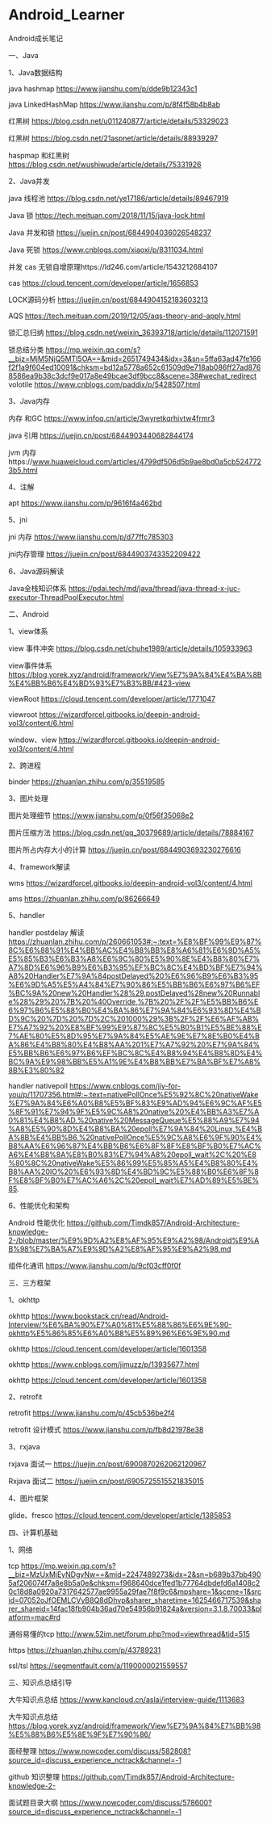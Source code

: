 # Android_Learner
Android成长笔记

一、Java

1、Java数据结构

java hashmap https://www.jianshu.com/p/dde9b12343c1

java LinkedHashMap https://www.jianshu.com/p/8f4f58b4b8ab

红黑树 https://blog.csdn.net/u011240877/article/details/53329023

红黑树 https://blog.csdn.net/21aspnet/article/details/88939297

haspmap 和红黑树 https://blog.csdn.net/wushiwude/article/details/75331926

2、Java并发

java 线程池  https://blog.csdn.net/ye17186/article/details/89467919

Java 锁 https://tech.meituan.com/2018/11/15/java-lock.html

Java 并发和锁 https://juejin.cn/post/6844904036026548237

Java 死锁 https://www.cnblogs.com/xiaoxi/p/8311034.html

并发 cas 无锁自增原理https://ld246.com/article/1543212684107

cas https://cloud.tencent.com/developer/article/1656853

LOCK源码分析 https://juejin.cn/post/6844904152183603213

AQS https://tech.meituan.com/2019/12/05/aqs-theory-and-apply.html

锁汇总归纳 https://blog.csdn.net/weixin_36393718/article/details/112071591

锁总结分类 https://mp.weixin.qq.com/s?__biz=MjM5NjQ5MTI5OA==&mid=2651749434&idx=3&sn=5ffa63ad47fe166f2f1a9f604ed10091&chksm=bd12a5778a652c61509d9e718ab086ff27ad8768586ea9b38c3dcf9e017a8e49bcae3df9bcc8&scene=38#wechat_redirect
volotile https://www.cnblogs.com/paddix/p/5428507.html

3、Java内存

内存 和GC https://www.infoq.cn/article/3wyretkqrhivtw4frmr3

java 引用 https://juejin.cn/post/6844903440682844174

jvm 内存https://www.huaweicloud.com/articles/4799df506d5b9ae8bd0a5cb5247723b5.html

4、注解

apt https://www.jianshu.com/p/9616f4a462bd

5、jni

jni 内存 https://www.jianshu.com/p/d77ffc785303

jni内存管理 https://juejin.cn/post/6844903743352209422

6、Java源码解读

Java全栈知识体系  https://pdai.tech/md/java/thread/java-thread-x-juc-executor-ThreadPoolExecutor.html

二、Android

1、view体系

view 事件冲突 https://blog.csdn.net/chuhe1989/article/details/105933963

view事件体系 https://blog.yorek.xyz/android/framework/View%E7%9A%84%E4%BA%8B%E4%BB%B6%E4%BD%93%E7%B3%BB/#423-view

viewRoot https://cloud.tencent.com/developer/article/1771047

viewroot https://wizardforcel.gitbooks.io/deepin-android-vol3/content/6.html

window、view https://wizardforcel.gitbooks.io/deepin-android-vol3/content/4.html

2、跨进程

binder https://zhuanlan.zhihu.com/p/35519585

3、图片处理

图片处理细节  https://www.jianshu.com/p/0f56f35068e2

图片压缩方法  https://blog.csdn.net/qq_30379689/article/details/78884167

图片所占内存大小的计算  https://juejin.cn/post/6844903693230276616

4、framework解读

wms https://wizardforcel.gitbooks.io/deepin-android-vol3/content/4.html

ams  https://zhuanlan.zhihu.com/p/86266649

5、handler

handler postdelay 解读 https://zhuanlan.zhihu.com/p/260661053#:~:text=%E8%BF%99%E9%87%8C%E6%88%91%E4%BB%AC%E4%B8%BB%E8%A6%81%E6%9D%A5%E5%85%B3%E6%B3%A8%E6%9C%80%E5%90%8E%E4%B8%80%E7%A7%8D%E6%96%B9%E6%B3%95%EF%BC%8C%E4%BD%BF%E7%94%A8%20Handler%E7%9A%84postDelayed%20%E6%96%B9%E6%B3%95%E6%9D%A5%E5%A4%84%E7%90%86%E5%BB%B6%E6%97%B6%EF%BC%9A%20new%20Handler%28%29.postDelayed%28new%20Runnable%28%29%20%7B%20%40Override,%7B%20%2F%2F%E5%BB%B6%E6%97%B6%E5%88%B0%E4%BA%86%E7%9A%84%E6%93%8D%E4%BD%9C%20%7D%20%7D%2C%201000%29%3B%2F%2F%E6%AF%AB%E7%A7%92%20%E8%BF%99%E9%87%8C%E5%B0%B1%E5%BE%88%E7%AE%80%E5%8D%95%E7%9A%84%E5%AE%9E%E7%8E%B0%E4%BA%86%E4%B8%80%E4%B8%AA%201%E7%A7%92%20%E7%9A%84%E5%BB%B6%E6%97%B6%EF%BC%8C%E4%B8%94%E4%B8%8D%E4%BC%9A%E9%98%BB%E5%A1%9E%E4%B8%BB%E7%BA%BF%E7%A8%8B%E3%80%82

handler nativepoll https://www.cnblogs.com/jiy-for-you/p/11707356.html#:~:text=nativePollOnce%E5%92%8C%20nativeWake%E7%9A%84%E6%A0%B8%E5%BF%83%E9%AD%94%E6%9C%AF%E5%8F%91%E7%94%9F%E5%9C%A8%20native%20%E4%BB%A3%E7%A0%81%E4%B8%AD.%20native%20MessageQueue%E5%88%A9%E7%94%A8%E5%90%8D%E4%B8%BA%20epoll%E7%9A%84%20Linux,%E4%BA%8B%E4%BB%B6.%20nativePollOnce%E5%9C%A8%E6%9F%90%E4%B8%AA%E6%96%87%E4%BB%B6%E6%8F%8F%E8%BF%B0%E7%AC%A6%E4%B8%8A%E8%B0%83%E7%94%A8%20epoll_wait%2C%20%E8%80%8C%20nativeWake%E5%86%99%E5%85%A5%E4%B8%80%E4%B8%AA%20IO%20%E6%93%8D%E4%BD%9C%E5%88%B0%E6%8F%8F%E8%BF%B0%E7%AC%A6%2C%20epoll_wait%E7%AD%89%E5%BE%85.

6、性能优化和架构

Android 性能优化 https://github.com/Timdk857/Android-Architecture-knowledge-2-/blob/master/%E9%9D%A2%E8%AF%95%E9%A2%98/Android%E9%AB%98%E7%BA%A7%E9%9D%A2%E8%AF%95%E9%A2%98.md

组件化通讯 https://www.jianshu.com/p/9cf03cff0f0f

三、三方框架

1、okhttp

okhttp  https://www.bookstack.cn/read/Android-Interview/%E6%BA%90%E7%A0%81%E5%88%86%E6%9E%90-okhttp%E5%86%85%E6%A0%B8%E5%89%96%E6%9E%90.md

okhttp  https://cloud.tencent.com/developer/article/1601358

okhttp https://www.cnblogs.com/jimuzz/p/13935677.html

okhttp https://cloud.tencent.com/developer/article/1601358

2、retrofit

retrofit https://www.jianshu.com/p/45cb536be2f4

retrofit 设计模式 https://www.jianshu.com/p/fb8d21978e38

3、rxjava 

rxjava 面试一 https://juejin.cn/post/6900870262062120967

Rxjava 面试二  https://juejin.cn/post/6905725515521835015

4、图片框架

glide、fresco https://cloud.tencent.com/developer/article/1385853

四、计算机基础

1、网络

tcp https://mp.weixin.qq.com/s?__biz=MzUxMjEyNDgyNw==&mid=2247489273&idx=2&sn=b689b37bb4905af206074f7a8e8b5a0e&chksm=f968640dce1fed1b77764dbdefd6a1408c20c18d8a0920a7317642577ae9955a29fae7f8f9c6&mpshare=1&scene=1&srcid=07052oJfOEMLCVyB8Q8dDhvp&sharer_sharetime=1625466717539&sharer_shareid=14fac18fb904b36ad70e54956b91824a&version=3.1.8.70033&platform=mac#rd

通俗易懂的tcp http://www.52im.net/forum.php?mod=viewthread&tid=515

https https://zhuanlan.zhihu.com/p/43789231

ssl/tsl https://segmentfault.com/a/1190000021559557

三、知识点总结引导

大牛知识点总结 https://www.kancloud.cn/aslai/interview-guide/1113683

大牛知识点总结 https://blog.yorek.xyz/android/framework/View%E7%9A%84%E7%BB%98%E5%88%B6%E5%8E%9F%E7%90%86/

面经整理 https://www.nowcoder.com/discuss/582808?source_id=discuss_experience_nctrack&channel=-1

github 知识整理 https://github.com/Timdk857/Android-Architecture-knowledge-2-

面试题目录大纲  https://www.nowcoder.com/discuss/578600?source_id=discuss_experience_nctrack&channel=-1
